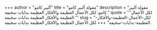 +++
author = "ألبير كامو"
title = "مقولة ألبير كامو"
description = "مقولة ألبير كامو: لكل الأعمال العظيمة والأفكار العظيمة بدايات سخيفة."
quote = '''لكل الأعمال العظيمة والأفكار العظيمة بدايات سخيفة.''' 
slug = "لكل-الأعمال-العظيمة-والأفكار-العظيمة-بدايات-سخيفة"
+++
لكل الأعمال العظيمة والأفكار العظيمة بدايات سخيفة.
